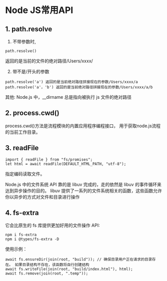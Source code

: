 # Node JS常用API

## 1. path.resolve
1) 不带参数时,
```
path.resolve() 
```
返回的是当前的文件的绝对路径/Users/xxxx/

2) 带不是/开头的参数
```
path.resolve('a') 返回的是当前绝对路径拼接现在的参数/Users/xxxx/a
path.resolve('a'，'b') 返回的是当前绝对路径拼接现在的参数/Users/xxxx/a/b
```

其他: Node.js 中，__dirname 总是指向被执行 js 文件的绝对路径

## 2. process.cwd()
process.cwd()方法是流程模块的内置应用程序编程接口，
用于获取node.js流程的当前工作目录。

## 3. readFile
```
import { readFile } from "fs/promises";
let html = await readFile(DEFAULT_HTML_PATH, "utf-8");
```
指定编码读取文件。

Node.js 中的文件系统 API 靠的是 libuv 完成的，走的依然是 libuv 的事件循环来达到异步操作的目的。
libuv 提供了一系列的文件系统相关的函数，这些函数允许你以异步的方式对文件和目录进行操作

## 4. fs-extra
它会比原生的 fs 库提供更加好用的文件操作 API:
```
npm i fs-extra
npm i @types/fs-extra -D
```
使用示例： 
```
await fs.ensureDir(join(root, "build")); // 确保目录用户正在请求的目录存在。 如果目录结构不存在，该函数将自行创建结构
await fs.writeFile(join(root, "build/index.html"), html);
await fs.remove(join(root, ".temp"));
```